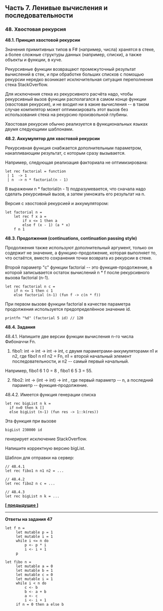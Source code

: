 ## Часть 7. Ленивые вычисления и последовательности

### 48. Хвостовая рекурсия

**48.1. Принцип хвостовой рекурсии**

Значения примитивных типов в F# (например, числа) хранятся в стеке, а более сложные структуры данных (например, списки), а также объекты и функции, в куче.

Рекурсивные функции возвращают промежуточный результат вычислений в стек, и при обработке больших списков с помощью рекурсии нередко возникает исключительная ситуация переполнения стека StackOverflow.

Для исключения стека из рекурсивного расчёта надо, чтобы рекурсивный вызов функции располагался в самом конце функции (хвостовая рекурсия), и не входил ни в какие вычисления -- в таком случае компилятор может оптимизировать этот вызов без использования стека на рекурсию произвольной глубины.

Хвостовая рекурсия обычно реализуется в функциональных языках двумя следующими шаблонами.

**48.2. Аккумулятор для хвостовой рекурсии**

Рекурсивная функция снабжается дополнительным параметром, накапливающим результат, с которым сразу вызывается.

Например, следующая реализация факториала не оптимизирована:

```
let rec factorial = function 
 | 1  -> 1
 | n  -> n * factorial(n - 1)
```

В выражении n * factorial(n - 1) подразумевается, что сначала надо сделать рекурсивный вызов, а затем умножать его результат на n.

Версия с хвостовой рекурсией и аккумулятором:

```
let factorial n =
    let rec f x a =
        if x <= 1 then a
        else f (x - 1) (a * x)
    f n 1
```

**48.3. Продолжения (continuations, continuation passing style)**

Продолжения также используют дополнительный аргумент, только он содержит не значение, а функцию-продолжение, которая выполняет то, что остаётся, вместо сохранения точки возврата из рекурсии в стеке.

Второй параметр "c" функции factorial -- это функция-продолжение, в которой записывается остаток вычислений n * f после рекурсивного вызова factorial (n-1).

```
let rec factorial n c =
    if n <= 1 then c 1
    else factorial (n-1) (fun f -> c(n * f))
```

При первом вызове функции factorial в качестве параметра продолжения используется предопределённое значение id.

```
printfn "%d" (factorial 5 id) // 120
```

**48.4. Задания**

48.4.1. Напишите две версии функции вычисления n-го числа Фибоначчи Fn.

1. fibo1: int -> int -> int -> int, с двумя параметрами-аккумуляторами n1 и n2, где
   fibo1 n n1 n2 = Fn, n1 = второй начальный элемент последовательности, и n2 -- самый первый начальный.

Например, fibo1 6 1 0 = 8 , fibo1 6 5 3 = 55.

2. fibo2: int -> (int -> int) -> int , где первый параметр -- n, а последний параметр -- функция-продолжение.

48.4.2. Имеется функция генерации списка

```
let rec bigList n k =
  if n=0 then k []
  else bigList (n-1) (fun res -> 1::k(res))
```

Эта функция при вызове

```
bigList 230000 id
```

генерирует исключение StackOverflow.

Напишите корректную версию bigList.

Шаблон для отправки на сервер:

```
// 48.4.1
let rec fibo1 n n1 n2 = ...

// 48.4.2
let rec fibo2 n c = ...

// 48.4.3
let rec bigList n k = ...
```

**[[ предыдущее ]](https://skillsmart.ru/fp/fsh/d337138cc4.html)**

---

**Ответы на задания 47**

```
let f n =  
     let mutable p = 1 
     let mutable i = 1 
     while i <= n do 
         p <- p * i 
         i <- i + 1 
     p 
  
let fibo n = 
     let mutable a = 0 
     let mutable b = 1 
     let mutable c = 0 
     let mutable i = 1 
     while i < n do 
         c <- b 
         b <- a + b 
         a <- c 
         i <- i + 1 
     if n = 0 then a else b 
```
